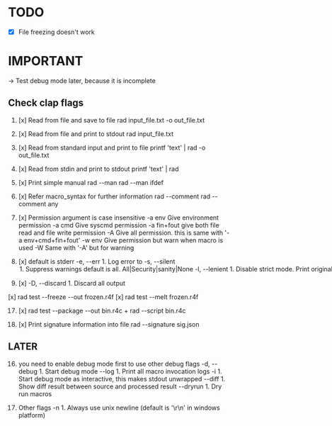 # TODO

* [x] File freezing doesn't work

# IMPORTANT

-> Test debug mode later, because it is incomplete

## Check clap flags

1. [x] Read from file and save to file
rad input_file.txt -o out_file.txt

2. [x] Read from file and print to stdout 
rad input_file.txt

3. [x] Read from standard input and print to file
printf 'text' | rad -o out_file.txt

4. [x] Read from stdin and print to stdout 
printf 'text' | rad 

5. [x] Print simple manual
rad --man 
rad --man ifdef

8. [x] Refer macro_syntax for further information
rad --comment
rad --comment any

11. [x] Permission argument is case insensitive
-a env                Give environment permission
-a cmd                Give syscmd permission
-a fin+fout           give both file read and file write permission
-A                    Give all permission. this is same with '-a env+cmd+fin+fout'
-w env                Give permission but warn when macro is used
-W                    Same with '-A' but for warning

13. [x] default is stderr
-e, --err <FILE>      1. Log error to <FILE>
-s, --silent <OPTION> 1. Suppress warnings default is all. All|Security|sanity|None
-l, --lenient         1. Disable strict mode. Print original if macro doesn't exist.
-p, --purge           1. Purge mode, print nothing if a macro doesn't exist.
    --assert          1. Enable assertion mode

17. [x] -D, --discard         1. Discard all output

[x] rad test --freeze --out frozen.r4f
[x] rad test --melt frozen.r4f 


17. [x] rad test --package --out bin.r4c + rad --script bin.r4c

22. [x] Print signature information into file
rad --signature sig.json

## LATER

16. you need to enable debug mode first to use other debug flags
-d, --debug           1. Start debug mode
    --log             1. Print all macro invocation logs
-i                    1. Start debug mode as interactive, this makes stdout unwrapped
    --diff            1. Show diff result between source and processed result
    --dryrun          1. Dry run macros

17. Other flags
-n                    1. Always use unix newline (default is '\r\n' in windows platform)

